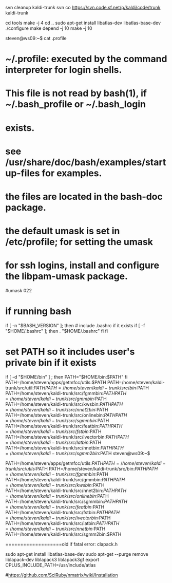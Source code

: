 svn cleanup kaldi-trunk
svn co https://svn.code.sf.net/p/kaldi/code/trunk kaldi-trunk


cd tools
make -j 4
cd ..
sudo apt-get install libatlas-dev libatlas-base-dev
./configure
make depend -j 10
make -j 10




steven@ws09:~$ cat .profile
# ~/.profile: executed by the command interpreter for login shells.
# This file is not read by bash(1), if ~/.bash_profile or ~/.bash_login
# exists.
# see /usr/share/doc/bash/examples/startup-files for examples.
# the files are located in the bash-doc package.

# the default umask is set in /etc/profile; for setting the umask
# for ssh logins, install and configure the libpam-umask package.
#umask 022

# if running bash
if [ -n "$BASH_VERSION" ]; then
    # include .bashrc if it exists
    if [ -f "$HOME/.bashrc" ]; then
	. "$HOME/.bashrc"
    fi
fi

# set PATH so it includes user's private bin if it exists
if [ -d "$HOME/bin" ] ; then
    PATH="$HOME/bin:$PATH"
fi
PATH=/home/steven/apps/getmfcc/utils:$PATH
PATH=/home/steven/kaldi-trunk/src/util:$PATH
PATH=/home/steven/kaldi-trunk/src/bin:$PATH     
PATH=/home/steven/kaldi-trunk/src/fgmmbin:$PATH  
PATH=/home/steven/kaldi-trunk/src/gmmbin:$PATH      
PATH=/home/steven/kaldi-trunk/src/kwsbin:$PATH  
PATH=/home/steven/kaldi-trunk/src/nnet2bin:$PATH  
PATH=/home/steven/kaldi-trunk/src/onlinebin:$PATH  
PATH=/home/steven/kaldi-trunk/src/sgmmbin:$PATH
PATH=/home/steven/kaldi-trunk/src/featbin:$PATH  
PATH=/home/steven/kaldi-trunk/src/fstbin:$PATH   
PATH=/home/steven/kaldi-trunk/src/ivectorbin:$PATH  
PATH=/home/steven/kaldi-trunk/src/latbin:$PATH  
PATH=/home/steven/kaldi-trunk/src/nnetbin:$PATH   
PATH=/home/steven/kaldi-trunk/src/sgmm2bin:$PATH
steven@ws09:~$ 
















PATH=/home/steven/apps/getmfcc/utils:$PATH
PATH=/home/steven/kaldi-trunk/src/utils:$PATH
PATH=/home/steven/kaldi-trunk/src/bin:$PATH     
PATH=/home/steven/kaldi-trunk/src/fgmmbin:$PATH  
PATH=/home/steven/kaldi-trunk/src/gmmbin:$PATH      
PATH=/home/steven/kaldi-trunk/src/kwsbin:$PATH  
PATH=/home/steven/kaldi-trunk/src/nnet2bin:$PATH  
PATH=/home/steven/kaldi-trunk/src/onlinebin:$PATH  
PATH=/home/steven/kaldi-trunk/src/sgmmbin:$PATH
PATH=/home/steven/kaldi-trunk/src/featbin:$PATH  
PATH=/home/steven/kaldi-trunk/src/fstbin:$PATH   
PATH=/home/steven/kaldi-trunk/src/ivectorbin:$PATH  
PATH=/home/steven/kaldi-trunk/src/latbin:$PATH  
PATH=/home/steven/kaldi-trunk/src/nnetbin:$PATH   
PATH=/home/steven/kaldi-trunk/src/sgmm2bin:$PATH



===================old
if fatal error: clapack.h

sudo apt-get install libatlas-base-dev
sudo apt-get --purge remove liblapack-dev liblapack3 liblapack3gf
export CPLUS_INCLUDE_PATH=/usr/include/atlas

#https://github.com/SciRuby/nmatrix/wiki/Installation





